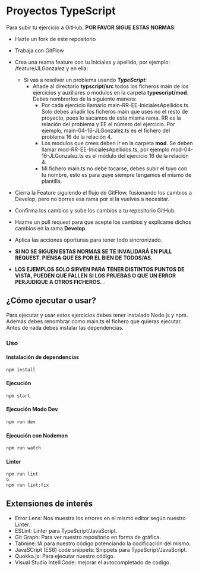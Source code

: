 # Proyectos TypeScript

Para subir tu ejercicio a GitHub, **POR FAVOR SIGUE ESTAS NORMAS**:

- Hazte un fork de este repositorio
- Trabaja con GitFlow
- Crea una reama feature con tu Iniciales y apellido, por ejemplo: /feature/JLGonzalez y en ella:
  - Si vas a resolver un problema usando ***TypeScript***:
    - Añade al directorio **typscript/src** todos los ficheros main de los ejercicios y auxiliares o modulos en la carpeta **typescript/mod**. Debes nombrarlos de la siguiente manera: 
      - Por cada ejercicio llamarlo main-RR-EE-InicialesApellidos.ts. Solo debes añadir los ficheros main que uses no el resto de proyecto, pues lo sacamos de esta misma rama. RR es la relación del problema y EE el número del ejercicio. Por ejemplo, main-04-16-JLGonzalez.ts es el fichero del problema 16 de la relación 4.
      - Los modulos que crees deben ir en la carpeta **mod**. Se deben llamar mod-RR-EE-InicialesApellidos.ts, por ejemplo mod-04-16-JLGonzalez.ts es el módulo del ejercicio 16 de la relación 4.
      - Mi fichero main.ts no debe tocarse, debes subir el tuyo con tu nombre, esto es para quye siempre tengamos el mismo de plantilla.

- Cierra la Feature siguiendo el flujo de GitFlow, fusionando los cambios a Develop, pero no borres esa rama por si la vuelves a necesitar.
- Confirma los cambios y sube los cambios a tu repositorio GitHub.
- Hazme un pull request para que acepte los cambios y explícame dichos cambios en la rama **Develop**.
- Aplica las acciones oportunas para tener todo sincronizado.
- **SI NO SE SIGUEN ESTAS NORMAS SE TE INVALIDARÁ EN PULL REQUEST. PIENSA QUE ES POR EL BIEN DE TODOS/AS.**
- **LOS EJEMPLOS SOLO SIRVEN PARA TENER DISTINTOS PUNTOS DE VISTA, PUEDEN QUE FALLEN SI LOS PRUEBAS O QUE UN ERROR PERJUDIQUE A OTROS FICHEROS.** .


## ¿Cómo ejecutar o usar? 
  Para ejecutar y usar estos ejercicios debes tener instalado Node.js y npm. Además debes renombrar como main.ts el fichero que quieras ejecutar. Antes de nada debes instalar las dependencias.

### Uso
#### Instalación de dependencias
```bash
npm install
```

#### Ejecución
```bash
npm start
```

#### Ejecución Modo Dev
```bash
npm run dev
```

#### Ejecución con Nodemon
```bash
npm run watch
```

#### Linter
```bash
npm run lint
o
npm run lint:fix
```

## Extensiones de interés
- Error Lens: Nos muestra los errores en el mismo editor según nuestro Linter.
- ESLint: Linter para TypeScript/JavaScript.
- Git Graph: Para ver nuestro repositorio en forma de gráfica.
- Tabnine: IA para nuestro código potenciando la codificación del mismo.
- JavaSCript (ES6) code snippets: Snippets para TypeScript/JavaScript.
- Quokka.js: Para ejecutar nuestro código.
- Visual Studio IntelliCode: mejorar el autocompletado de codigo.